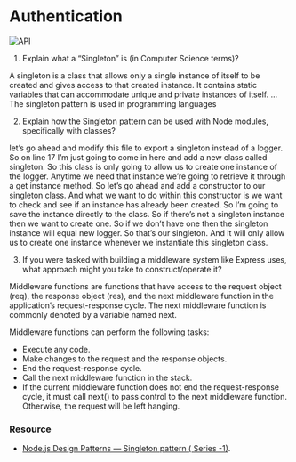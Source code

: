 # Authentication

![API](https://nordicapis.com/wp-content/uploads/Building-a-RESTful-API-Using-Node.JS-and-MongoDB.png)

1. Explain what a “Singleton” is (in Computer Science terms)?

A singleton is a class that allows only a single instance of itself to be created and gives access to that created instance. It contains static variables that can accommodate unique and private instances of itself. ... The singleton pattern is used in programming languages

2. Explain how the Singleton pattern can be used with Node modules, specifically with classes?


 let’s go ahead and modify this file to export a singleton instead of a logger. So on line 17 I’m just going to come in here and add a new class called singleton. So this class is only going to allow us to create one instance of the logger. Anytime we need that instance we’re going to retrieve it through a get instance method.
So let’s go ahead and add a constructor to our singleton class. And what we want to do within this constructor is we want to check and see if an instance has already been created. So I’m going to save the instance directly to the class. So if there’s not a singleton instance then we want to create one. So if we don’t have one then the singleton instance will equal new logger. So that’s our singleton. And it will only allow us to create one instance whenever we instantiate this singleton class.



3. If you were tasked with building a middleware system like Express uses, what approach might you take to construct/operate it?

Middleware functions are functions that have access to the request object (req), the response object (res), and the next middleware function in the application’s request-response cycle. The next middleware function is commonly denoted by a variable named next.

Middleware functions can perform the following tasks:

* Execute any code.
* Make changes to the request and the response objects.
* End the request-response cycle.
* Call the next middleware function in the stack.
* If the current middleware function does not end the request-response cycle, it must call next() to pass control to the next middleware function. Otherwise, the request will be left hanging.


### Resource
* [Node.js Design Patterns — Singleton pattern ( Series -1)](https://medium.com/@maheshkumawat_83392/node-js-design-patterns-singleton-pattern-series-1-1e0ab71e3edf).
